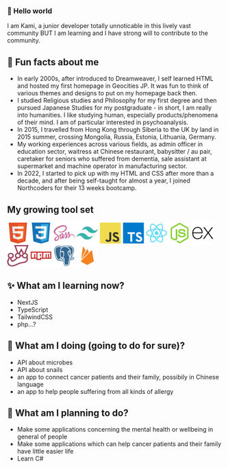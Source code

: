 ### 👋 Hello world
I am Kami, a junior developer totally unnoticable in this lively vast community BUT I am learning and I have strong will to contribute to the community.

## 💬 Fun facts about me
- In early 2000s, after introduced to Dreamweaver, I self learned HTML and hosted my first homepage in Geocities JP. It was fun to think of various themes and designs to put on my homepage back then.
- I studied Religious studies and Philosophy for my first degree and then pursued Japanese Studies for my postgraduate - in short, I am really into humanities. I like studying human, especially products/phenomena of their mind. I am of particular interested in psychoanalysis.
- In 2015, I travelled from Hong Kong through Siberia to the UK by land in 2015 summer, crossing Mongolia, Russia, Estonia, Lithuania, Germany.
- My working experiences across various fields, as admin officer in education sector, waitress at Chinese restaurant, babysitter / au pair, caretaker for seniors who suffered from dementia, sale assistant at supermarket and machine operator in manufacturing sector.
- In 2022, I started to pick up with my HTML and CSS after more than a decade, and after being self-taught for almost a year, I joined Northcoders for their 13 weeks bootcamp.

## My growing tool set

<span align="left" style="background-color: white">
    <img width="50" alt="html" src="./devicons/html5-original.svg" />
</span>
<span align="left" style="background-color: white">
    <img width="50" alt="css" src="./devicons/css3-original.svg" />
</span>
<span align="left" style="background-color: white">
    <img width="50" alt="sass" src="./devicons/sass-original.svg" />
</span>
<span align="left" style="background-color: white">
    <img width="50" alt="tailwindCSS" src="./devicons/tailwindcss-plain.svg" />
</span>
<span align="left" style="background-color: white">
    <img width="50" alt="javascript" src="./devicons/javascript-original.svg" />
</span>
<span align="left" style="background-color: white">
    <img width="50" alt="typescript" src="./devicons/typescript-original.svg" />
</span>
<span align="left" style="background-color: white">
    <img width="50" alt="react" src="./devicons/react-original.svg" />
</span>
<span align="left" style="background-color: white">
    <img width="50" alt="nodeJS" src="./devicons/nodejs-original.svg" />
</span>
<span align="left" style="background-color: white">
    <img width="50" alt="express" src="./devicons/express-original.svg" />
</span>
<span align="left" style="background-color: white">
    <img width="50" alt="jest" src="./devicons/jest-plain.svg" />
</span>
<span align="left" style="background-color: white">
    <img width="50" alt="npm" src="./devicons/npm-original-wordmark.svg" />
</span>
<span align="left" style="background-color: white">
    <img width="50" alt="psql" src="./devicons/postgresql-plain.svg" />
</span>
<span align="left" style="background-color: white">
    <img width="50" alt="firebase" src="./devicons/firebase-plain.svg" />
</span>

## ✨ What am I learning now?
- NextJS
- TypeScript
- TailwindCSS
- php...?

## 👯 What am I doing (going to do for sure)?
- API about microbes
- API about snails
- an app to connect cancer patients and their family, possibily in Chinese language
- an app to help people suffering from all kinds of allergy

## 🌱 What am I planning to do?
- Make some applications concerning the mental health or wellbeing in general of people
- Make some applications which can help cancer patients and their family have little easier life
- Learn C#

<!--
**kamiviolet/kamiviolet** is a ✨ _special_ ✨ repository because its `README.md` (this file) appears on your GitHub profile.

Here are some ideas to get you started:

- 🔭 I’m currently working on ...
- 🌱 I’m currently learning ...
- 👯 I’m looking to collaborate on ...
- 🤔 I’m looking for help with ...
- 💬 Ask me about ...
- 📫 How to reach me: ...
- 😄 Pronouns: ...
- ⚡ Fun fact: ...
-->
